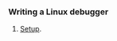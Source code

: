 ### Writing a Linux debugger

1. [Setup](https://blog.tartanllama.xyz/writing-a-linux-debugger-setup/).
